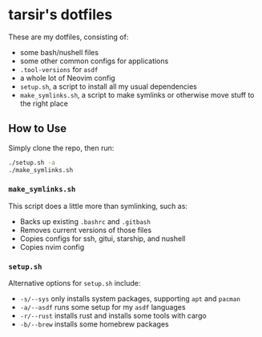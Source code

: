 # tarsir's dotfiles

These are my dotfiles, consisting of:

- some bash/nushell files
- some other common configs for applications
- `.tool-versions` for `asdf`
- a whole lot of Neovim config
- `setup.sh`, a script to install all my usual dependencies
- `make_symlinks.sh`, a script to make symlinks or otherwise move stuff to the right place

## How to Use

Simply clone the repo, then run:

```sh
./setup.sh -a
./make_symlinks.sh
```

### `make_symlinks.sh`

This script does a little more than symlinking, such as:

- Backs up existing `.bashrc` and `.gitbash`
- Removes current versions of those files
- Copies configs for ssh, gitui, starship, and nushell
- Copies nvim config

### `setup.sh`

Alternative options for `setup.sh` include:

- `-s/--sys` only installs system packages, supporting `apt` and `pacman`
- `-a/--asdf` runs some setup for my `asdf` languages
- `-r/--rust` installs rust and installs some tools with cargo
- `-b/--brew` installs some homebrew packages

